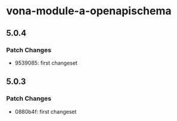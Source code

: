 # vona-module-a-openapischema

## 5.0.4

### Patch Changes

- 9539085: first changeset

## 5.0.3

### Patch Changes

- 0880b4f: first changeset
